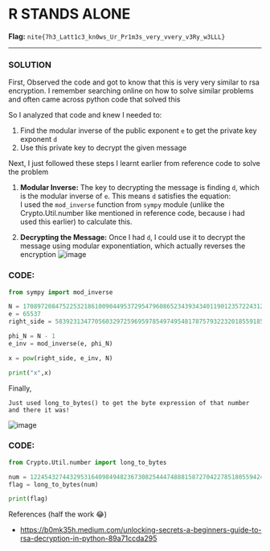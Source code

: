 # R STANDS ALONE

**Flag:** `nite{7h3_Latt1c3_kn0ws_Ur_Pr1m3s_very_vvery_v3Ry_w3LLL}`

---

### SOLUTION

First,
Observed the code and got to know that this is very very similar to rsa encryption.
I remember searching online on how to solve similar problems and often came across python code that solved this

So I analyzed that code and knew I needed to:
1. Find the modular inverse of the public exponent `e` to get the private key exponent `d`
2. Use this private key to decrypt the given message


Next,
I just followed these steps I learnt earlier from reference code to solve the problem

1. **Modular Inverse:** The key to decrypting the message is finding `d`, which is the modular inverse of `e`. This means `d` satisfies the equation:  
   I used the `mod_inverse` function from `sympy` module (unlike the Crypto.Util.number like mentioned in reference code, because i had used this earlier) to calculate this.

2. **Decrypting the Message:** Once I had `d`, I could use it to decrypt the message using modular exponentiation, which actually reverses the encryption
![image](https://github.com/user-attachments/assets/c0fe44c8-d7b3-4311-a7da-e176b39359c1)

### CODE:

```python
from sympy import mod_inverse

N = 170897208475225321861009044953729547960865234393434011901235722431299057534746780948450698789024859359839031510037922598851007198165422566469211147823588506546694221540562810861243141061590539954106792039>
e = 65537
right_side = 583923134770560329725969597854974954817875793223201855918544947864454662723867635785399659016709076642873878052382188776671557362982072671970362761186980877612369359390225243415378728776179883524>

phi_N = N - 1
e_inv = mod_inverse(e, phi_N)

x = pow(right_side, e_inv, N)

print("x",x)
```


Finally, 
```
Just used long_to_bytes() to get the byte expression of that number and there it was!
```
![image](https://github.com/user-attachments/assets/dad4a318-ca34-4239-9b2a-d92338876888)

### CODE:
```python
from Crypto.Util.number import long_to_bytes

num = 1224543274432953164098494823673082544474888158727042278518055942472603042171050926269717319080882631327061394998314354487201417153661
flag = long_to_bytes(num)

print(flag)
```


References (half the work 😂)

- https://b0mk35h.medium.com/unlocking-secrets-a-beginners-guide-to-rsa-decryption-in-python-89a71ccda295
